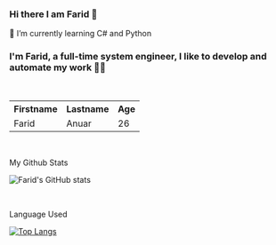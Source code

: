 ### Hi there I am Farid 👋

<!--
**faridanuar21/faridanuar21** is a ✨ _special_ ✨ repository because its `README.md` (this file) appears on your GitHub profile.

Here are some ideas to get you started:

- 🔭 I’m currently working on ...
- 🌱 I’m currently learning ...
- 👯 I’m looking to collaborate on ...
- 🤔 I’m looking for help with ...
- 💬 Ask me about ...
- 📫 How to reach me: ...
- 😄 Pronouns: ...
- ⚡ Fun fact: ...
-->

🌱 I’m currently learning C# and Python

<h3>I'm Farid, a full-time system engineer, I like to develop and automate my work 👨‍💻 </h3>
<br>

<table style="width:100%">
  <tr>
    <th>Firstname</th>
    <th>Lastname</th> 
    <th>Age</th>
  </tr>
  <tr>
    <td>Farid</td>
    <td>Anuar</td>
    <td>26</td>
  </tr>
</table>

<br>

My Github Stats

![Farid's GitHub stats](https://github-readme-stats.vercel.app/api?username=faridanuar21&show_icons=true&theme=tokyonight)

<br>

Language Used

[![Top Langs](https://github-readme-stats.vercel.app/api/top-langs/?username=faridanuar21&layout=compact)](https://github.com/faridanuar21/github-readme-stats)




